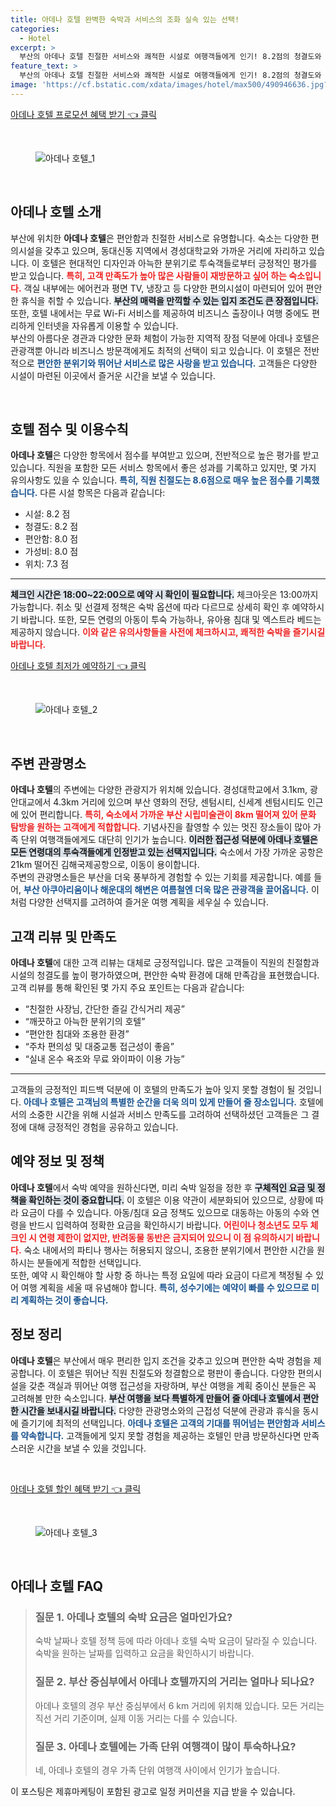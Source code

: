 ```yaml
---
title: 아데나 호텔 완벽한 숙박과 서비스의 조화 실속 있는 선택!
categories:
  - Hotel
excerpt: >
  부산의 아데나 호텔 친절한 서비스와 쾌적한 시설로 여행객들에게 인기! 8.2점의 청결도와 편안함을 자랑하며 가족 단위 여행객에게도 최적화된 숙소로 손꼽힙니다. 숨은 명소를 탐험하면서 특별한 휴식을 즐겨보세요!
feature_text: >
  부산의 아데나 호텔 친절한 서비스와 쾌적한 시설로 여행객들에게 인기! 8.2점의 청결도와 편안함을 자랑하며 가족 단위 여행객에게도 최적화된 숙소로 손꼽힙니다. 숨은 명소를 탐험하면서 특별한 휴식을 즐겨보세요!
image: 'https://cf.bstatic.com/xdata/images/hotel/max500/490946636.jpg?k=c62c909092daaec7b08dd74d3f5adc8e50b77da2d2ad2c625e92b84dd63bd6e0&o=&hp=1'
---
```


<p><a class="modoo-button" href="https://tinyurl.com/2bb5gffr" rel="nofollow noopener">아데나 호텔 프로모션 혜택 받기 👈 클릭</a></p><br/>
<figure class="image"><img alt="아데나 호텔_1" src="https://cf.bstatic.com/xdata/images/hotel/max1024x768/490946542.jpg?k=a52ea5a3cccbb8c97dfddbdb8922821d039b2104f4698320caa432ecfeb93025&amp;o=&amp;hp=1"/></figure><br/>

<h2 data-ke-size="size26" id="아데나_호텔_소개">아데나 호텔 소개</h2>
<p data-ke-size="size16">부산에 위치한 <b>아데나 호텔</b>은 편안함과 친절한 서비스로 유명합니다. 숙소는 다양한 편의시설을 갖추고 있으며, 동대신동 지역에서 경성대학교와 가까운 거리에 자리하고 있습니다. 이 호텔은 현대적인 디자인과 아늑한 분위기로 투숙객들로부터 긍정적인 평가를 받고 있습니다. <b><span style="color: #ee2323;">특히, 고객 만족도가 높아 많은 사람들이 재방문하고 싶어 하는 숙소입니다.</span></b> 객실 내부에는 에어컨과 평면 TV, 냉장고 등 다양한 편의시설이 마련되어 있어 편안한 휴식을 취할 수 있습니다. <b><span style="background-color: #21538527;">부산의 매력을 만끽할 수 있는 입지 조건도 큰 장점입니다.</span></b> 또한, 호텔 내에서는 무료 Wi-Fi 서비스를 제공하여 비즈니스 출장이나 여행 중에도 편리하게 인터넷을 자유롭게 이용할 수 있습니다.<br/>부산의 아름다운 경관과 다양한 문화 체험이 가능한 지역적 장점 덕분에 아데나 호텔은 관광객뿐 아니라 비즈니스 방문객에게도 최적의 선택이 되고 있습니다. 이 호텔은 전반적으로 <b><span style="color: #1a5490;">편안한 분위기와 뛰어난 서비스로 많은 사랑을 받고 있습니다.</span></b> 고객들은 다양한 시설이 마련된 이곳에서 즐거운 시간을 보낼 수 있습니다.</p>
<p data-ke-size="size16"> </p>
<h2 data-ke-size="size23" id="호텔_점수_및_이용수칙">호텔 점수 및 이용수칙</h2>
<p data-ke-size="size16"><b>아데나 호텔</b>은 다양한 항목에서 점수를 부여받고 있으며, 전반적으로 높은 평가를 받고 있습니다. 직원을 포함한 모든 서비스 항목에서 좋은 성과를 기록하고 있지만, 몇 가지 유의사항도 있을 수 있습니다. <b><span style="color: #1a5490;">특히, 직원 친절도는 8.6점으로 매우 높은 점수를 기록했습니다.</span></b> 다른 시설 항목은 다음과 같습니다:</p>
<ul data-ke-list-type="disc" style="list-style-type: disc;">
<li>시설: 8.2 점</li>
<li>청결도: 8.2 점</li>
<li>편안함: 8.0 점</li>
<li>가성비: 8.0 점</li>
<li>위치: 7.3 점</li>
</ul>
<hr contenteditable="false" data-ke-style="style5" data-ke-type="horizontalRule"/>
<p data-ke-size="size16"><b><span style="background-color: #21538527;">체크인 시간은 18:00~22:00으로 예약 시 확인이 필요합니다.</span></b> 체크아웃은 13:00까지 가능합니다. 취소 및 선결제 정책은 숙박 옵션에 따라 다르므로 상세히 확인 후 예약하시기 바랍니다. 또한, 모든 연령의 아동이 투숙 가능하나, 유아용 침대 및 엑스트라 베드는 제공하지 않습니다. <b><span style="color: #ee2323;">이와 같은 유의사항들을 사전에 체크하시고, 쾌적한 숙박을 즐기시길 바랍니다.</span></b></p>
<p><a class="modoo-button" href="https://tinyurl.com/2bb5gffr" rel="nofollow noopener">아데나 호텔 최저가 예약하기 👈 클릭</a></p><br/>
<figure class="image"><img alt="아데나 호텔_2" src="https://cf.bstatic.com/xdata/images/hotel/max500/490946636.jpg?k=c62c909092daaec7b08dd74d3f5adc8e50b77da2d2ad2c625e92b84dd63bd6e0&amp;o=&amp;hp=1"/></figure><br/>
<h2 data-ke-size="size23" id="주변_관광명소">주변 관광명소</h2>
<p data-ke-size="size16"><b>아데나 호텔</b>의 주변에는 다양한 관광지가 위치해 있습니다. 경성대학교에서 3.1km, 광안대교에서 4.3km 거리에 있으며 부산 영화의 전당, 센텀시티, 신세계 센텀시티도 인근에 있어 편리합니다. <b><span style="color: #ee2323;">특히, 숙소에서 가까운 부산 시립미술관이 8km 떨어져 있어 문화 탐방을 원하는 고객에게 적합합니다.</span></b> 기념사진을 촬영할 수 있는 멋진 장소들이 많아 가족 단위 여행객들에게도 대단히 인기가 높습니다. <b><span style="background-color: #21538527;">이러한 접근성 덕분에 아데나 호텔은 모든 연령대의 투숙객들에게 인정받고 있는 선택지입니다.</span></b> 숙소에서 가장 가까운 공항은 21km 떨어진 김해국제공항으로, 이동이 용이합니다.<br/>주변의 관광명소들은 부산을 더욱 풍부하게 경험할 수 있는 기회를 제공합니다. 예를 들어, <b><span style="color: #1a5490;">부산 아쿠아리움이나 해운대의 해변은 여름철엔 더욱 많은 관광객을 끌어옵니다.</span></b> 이처럼 다양한 선택지를 고려하여 즐거운 여행 계획을 세우실 수 있습니다.</p>
<h2 data-ke-size="size23" id="고객_리뷰_및_만족도">고객 리뷰 및 만족도</h2>
<p data-ke-size="size16"><b>아데나 호텔</b>에 대한 고객 리뷰는 대체로 긍정적입니다. 많은 고객들이 직원의 친절함과 시설의 청결도를 높이 평가하였으며, 편안한 숙박 환경에 대해 만족감을 표현했습니다. 고객 리뷰를 통해 확인된 몇 가지 주요 포인트는 다음과 같습니다:</p>
<ul data-ke-list-type="disc" style="list-style-type: disc;">
<li>“친절한 사장님, 간단한 즐길 간식거리 제공”</li>
<li>“깨끗하고 아늑한 분위기의 호텔”</li>
<li>“편안한 침대와 조용한 환경”</li>
<li>“주차 편의성 및 대중교통 접근성이 좋음”</li>
<li>“실내 온수 욕조와 무료 와이파이 이용 가능”</li>
</ul>
<hr contenteditable="false" data-ke-style="style5" data-ke-type="horizontalRule"/>
<p data-ke-size="size16">고객들의 긍정적인 피드백 덕분에 이 호텔의 만족도가 높아 잊지 못할 경험이 될 것입니다. <b><span style="color: #1a5490;">아데나 호텔은 고객님의 특별한 순간을 더욱 의미 있게 만들어 줄 장소입니다.</span></b> 호텔에서의 소중한 시간을 위해 시설과 서비스 만족도를 고려하여 선택하셨던 고객들은 그 결정에 대해 긍정적인 경험을 공유하고 있습니다.</p>
<h2 data-ke-size="size23" id="예약_정보_및_정책">예약 정보 및 정책</h2>
<p data-ke-size="size16"><b>아데나 호텔</b>에서 숙박 예약을 원하신다면, 미리 숙박 일정을 정한 후 <b><span style="background-color: #21538527;">구체적인 요금 및 정책을 확인하는 것이 중요합니다.</span></b> 이 호텔은 이용 약관이 세분화되어 있으므로, 상황에 따라 요금이 다를 수 있습니다. 아동/침대 요금 정책도 있으므로 대동하는 아동의 수와 연령을 반드시 입력하여 정확한 요금을 확인하시기 바랍니다. <b><span style="color: #ee2323;">어린이나 청소년도 모두 체크인 시 연령 제한이 없지만, 반려동물 동반은 금지되어 있으니 이 점 유의하시기 바랍니다.</span></b> 숙소 내에서의 파티나 행사는 허용되지 않으니, 조용한 분위기에서 편안한 시간을 원하시는 분들에게 적합한 선택입니다.<br/>또한, 예약 시 확인해야 할 사항 중 하나는 특정 요일에 따라 요금이 다르게 책정될 수 있어 여행 계획을 세울 때 유념해야 합니다. <b><span style="color: #1a5490;">특히, 성수기에는 예약이 빠를 수 있으므로 미리 계획하는 것이 좋습니다.</span></b></p>
<h2 data-ke-size="size26" id="정보_정리">정보 정리</h2>
<p data-ke-size="size16"><b>아데나 호텔</b>은 부산에서 매우 편리한 입지 조건을 갖추고 있으며 편안한 숙박 경험을 제공합니다. 이 호텔은 뛰어난 직원 친절도와 청결함으로 평판이 좋습니다. 다양한 편의시설을 갖춘 객실과 뛰어난 여행 접근성을 자랑하며, 부산 여행을 계획 중이신 분들은 꼭 고려해볼 만한 숙소입니다. <b><span style="background-color: #21538527;">부산 여행을 보다 특별하게 만들어 줄 아데나 호텔에서 편안한 시간을 보내시길 바랍니다.</span></b> 다양한 관광명소와의 근접성 덕분에 관광과 휴식을 동시에 즐기기에 최적의 선택입니다. <b><span style="color: #1a5490;">아데나 호텔은 고객의 기대를 뛰어넘는 편안함과 서비스를 약속합니다.</span></b> 고객들에게 잊지 못할 경험을 제공하는 호텔인 만큼 방문하신다면 만족스러운 시간을 보낼 수 있을 것입니다.</p>
<p data-ke-size="size16"> </p>

<p><a class="modoo-button" href="https://tinyurl.com/2bb5gffr" rel="nofollow noopener">아데나 호텔 할인 혜택 받기 👈 클릭</a></p><br>

<figure class="image"><img src="https://cf.bstatic.com/xdata/images/hotel/max500/493986310.jpg?k=2eefbaa5c6e761bfa7fe033ff79dcd5e25e5442cf623f0fd61cda17568045495&o=&hp=1" alt="아데나 호텔_3"></figure><br>
<h2 id="아데나 호텔_FAQ">아데나 호텔 FAQ</h2>
<div itemscope="" itemtype="https://schema.org/FAQPage"> 
<blockquote> 
<div itemscope="" itemprop="mainEntity" itemtype="https://schema.org/Question"> 
<h3 id="질문_1" itemprop="name">질문 1. 아데나 호텔의 숙박 요금은 얼마인가요?</h3> 
<div itemscope="" itemprop="acceptedAnswer" itemtype="https://schema.org/Answer"> 
<span itemprop="text"> 
<p>숙박 날짜나 호텔 정책 등에 따라 아데나 호텔 숙박 요금이 달라질 수 있습니다. 숙박을 원하는 날짜를 입력하고 요금을 확인하시기 바랍니다.</p> 
</span> 
</div> 
</div> 

<div itemscope="" itemprop="mainEntity" itemtype="https://schema.org/Question"> 
<h3 id="질문_2" itemprop="name">질문 2. 부산 중심부에서 아데나 호텔까지의 거리는 얼마나 되나요?</h3> 
<div itemscope="" itemprop="acceptedAnswer" itemtype="https://schema.org/Answer"> 
<span itemprop="text"> 
<p>아데나 호텔의 경우 부산 중심부에서 6 km 거리에 위치해 있습니다. 모든 거리는 직선 거리 기준이며, 실제 이동 거리는 다를 수 있습니다.</p> 
</span> 
</div> 
</div> 

<div itemscope="" itemprop="mainEntity" itemtype="https://schema.org/Question"> 
<h3 id="질문_3" itemprop="name">질문 3. 아데나 호텔에는 가족 단위 여행객이 많이 투숙하나요?</h3> 
<div itemscope="" itemprop="acceptedAnswer" itemtype="https://schema.org/Answer"> 
<span itemprop="text"> 
<p>네, 아데나 호텔의 경우 가족 단위 여행객 사이에서 인기가 높습니다.</p> 
</span> 
</div> 
</div> 
</blockquote> 
</div><p>이 포스팅은 제휴마케팅이 포함된 광고로 일정 커미션을 지급 받을 수 있습니다.</p>

